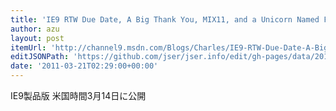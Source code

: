 ```yaml
---
title: 'IE9 RTW Due Date, A Big Thank You, MIX11, and a Unicorn Named Frank | Charles | Channel 9'
author: azu
layout: post
itemUrl: 'http://channel9.msdn.com/Blogs/Charles/IE9-RTW-Due-Date-A-Big-Thank-You-MIX11-and-a-Unicorn-Named-Frank'
editJSONPath: 'https://github.com/jser/jser.info/edit/gh-pages/data/2011/03/index.json'
date: '2011-03-21T02:29:00+00:00'
---
```

IE9製品版 米国時間3月14日に公開
